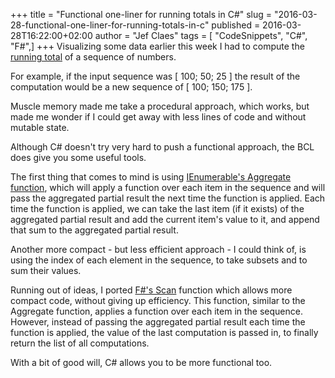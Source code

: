 +++
title = "Functional one-liner for running totals in C#"
slug = "2016-03-28-functional-one-liner-for-running-totals-in-c"
published = 2016-03-28T16:22:00+02:00
author = "Jef Claes"
tags = [ "CodeSnippets", "C#", "F#",]
+++
Visualizing some data earlier this week I had to compute the [running
total](https://en.wikipedia.org/wiki/Running_total) of a sequence of
numbers.  
  
For example, if the input sequence was \[ 100; 50; 25 \] the result of
the computation would be a new sequence of \[ 100; 150; 175 \].  
  
Muscle memory made me take a procedural approach, which works, but made
me wonder if I could get away with less lines of code and without
mutable state.  
  

Although C\# doesn't try very hard to push a functional approach, the
BCL does give you some useful tools.  
  
The first thing that comes to mind is using [IEnumerable's Aggregate
function](https://msdn.microsoft.com/en-us/library/bb548651(v=vs.100).aspx),
which will apply a function over each item in the sequence and will pass
the aggregated partial result the next time the function is applied.
Each time the function is applied, we can take the last item (if it
exists) of the aggregated partial result and add the current item's
value to it, and append that sum to the aggregated partial result.

  

Another more compact - but less efficient approach - I could think of,
is using the index of each element in the sequence, to take subsets and
to sum their values.

  

Running out of ideas, I ported [F\#'s
Scan](https://msdn.microsoft.com/en-us/library/ee340364.aspx) function
which allows more compact code, without giving up efficiency. This
function, similar to the Aggregate function, applies a function over
each item in the sequence. However, instead of passing the aggregated
partial result each time the function is applied, the value of the last
computation is passed in, to finally return the list of all
computations.  
  

With a bit of good will, C\# allows you to be more functional too.
